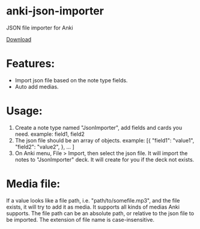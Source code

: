 # anki-json-importer
JSON file importer for Anki

[Download](https://ankiweb.net/shared/info/1219378844)

# Features:

*	Import json file based on the note type fields.
*	Auto add medias.

# Usage:

1.	Create a note type named "JsonImporter", add fields and cards you need.
	example: field1, field2 
2.	The json file should be an array of objects.
	example: [{ "field1": "value1", "field2": "value2", }, ... ]
3.	On Anki menu, File > Import, then select the json file. It will import the notes to "JsonImporter" deck. It will create for you if the deck not exists.

# Media file:
If a value looks like a file path, i.e. "path/to/somefile.mp3", and the file exists, it will try to add it as media.
It supports all kinds of medias Anki supports. The file path can be an absolute path, or relative to the json file to be imported.
The extension of file name is case-insensitive.
